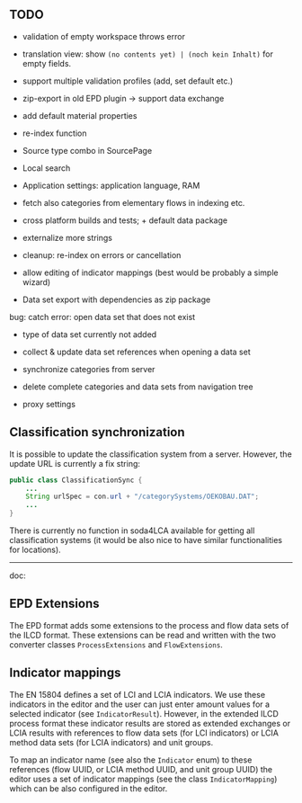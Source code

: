 ## TODO

* validation of empty workspace throws error
* translation view: show `(no contents yet) | (noch kein Inhalt)` for empty fields.
* support multiple validation profiles (add, set default etc.)
* zip-export in old EPD plugin -> support data exchange
* add default material properties


* re-index function
* Source type combo in SourcePage
* Local search
* Application settings: application language, RAM
* fetch also categories from elementary flows in indexing etc.
* cross platform builds and tests; + default data package
* externalize more strings
* cleanup: re-index on errors or cancellation 
* allow editing of indicator mappings (best would be probably a simple wizard)
* Data set export with dependencies as zip package


bug: catch error: open data set that does not exist

* type of data set currently not added
* collect & update data set references when opening a data set
* synchronize categories from server
* delete complete categories and data sets from navigation tree

* proxy settings

## Classification synchronization
It is possible to update the classification system from a server. However,
the update URL is currently a fix string:

```java
public class ClassificationSync {
    ...
    String urlSpec = con.url + "/categorySystems/OEKOBAU.DAT";
    ...
}
```

There is currently no function in soda4LCA available for getting all
classification systems (it would be also nice to have similar functionalities
for locations). 

---
doc:

## EPD Extensions
The EPD format adds some extensions to the process and flow data sets of the 
ILCD format. These extensions can be read and written with the two converter
classes `ProcessExtensions` and `FlowExtensions`.

## Indicator mappings
The EN 15804 defines a set of LCI and LCIA indicators. We use these indicators 
in the editor and the user can just enter amount values for a selected indicator
(see `IndicatorResult`). However, in the extended ILCD process format these
indicator results are stored as extended exchanges or LCIA results with
references to flow data sets (for LCI indicators) or LCIA method data sets (for
LCIA indicators) and unit groups.

To map an indicator name (see also the `Indicator` enum) to these references
(flow UUID, or LCIA method UUID, and unit group UUID) the editor uses a set of
indicator mappings (see the class `IndicatorMapping`) which can be also
configured in the editor.